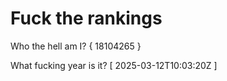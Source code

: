 # Fuck the rankings

Who the hell am I?
{ 18104265 }

What fucking year is it?
[ 2025-03-12T10:03:20Z ]
